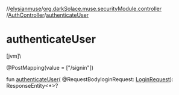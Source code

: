 //[elysianmuse](../../../index.md)/[org.darkSolace.muse.securityModule.controller](../index.md)
/[AuthController](index.md)/[authenticateUser](authenticate-user.md)

# authenticateUser

[jvm]\

@PostMapping(value = ["/signin"])

fun [authenticateUser](authenticate-user.md)(
@RequestBodyloginRequest: [LoginRequest](../../org.darkSolace.muse.securityModule.model/-login-request/index.md)):
ResponseEntity&lt;*&gt;?
